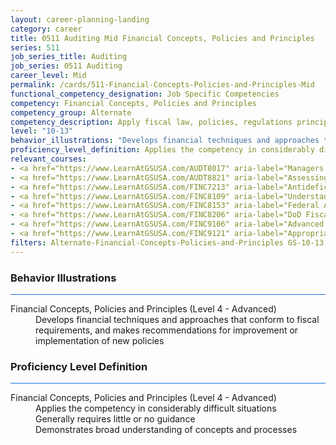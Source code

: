 ```yaml
---
layout: career-planning-landing
category: career
title: 0511 Auditing Mid Financial Concepts, Policies and Principles
series: 511
job_series_title: Auditing
job_series: 0511 Auditing
career_level: Mid
permalink: /cards/511-Financial-Concepts-Policies-and-Principles-Mid
functional_competency_designation: Job Specific Competencies
competency: Financial Concepts, Policies and Principles
competency_group: Alternate
competency_description: Apply fiscal law, policies, regulations principles, standards, and procedures to financial management activities
level: "10-13"
behavior_illustrations: "Develops financial techniques and approaches that conform to fiscal requirements, and makes recommendations for improvement or implementation of new policies"
proficiency_level_definition: Applies the competency in considerably difficult situations ? Generally requires little or no guidance ? Demonstrates broad understanding of concepts and processes
relevant_courses: 
- <a href="https://www.LearnAtGSUSA.com/AUDT8017" aria-label="Managers and Auditors Roles in Assessing Internal Controls (AUDT8003), GSU - https://www.LearnAtGSUSA.com/AUDT8017">Managers and Auditors Roles in Assessing Internal Controls (AUDT8003), GSU</a>
- <a href="https://www.LearnAtGSUSA.com/AUDT8821" aria-label="Assessing Financial Related Activities and Controls (AUDT8811), GSU - https://www.LearnAtGSUSA.com/AUDT8821">Assessing Financial Related Activities and Controls (AUDT8811), GSU</a>
- <a href="https://www.LearnAtGSUSA.com/FINC7213" aria-label="Antideficiency Act (FINC7207), GSU - https://www.LearnAtGSUSA.com/FINC7213">Antideficiency Act (FINC7207), GSU</a>
- <a href="https://www.LearnAtGSUSA.com/FINC8109" aria-label="Understanding Federal Financial Statements (FINC8103), GSU - https://www.LearnAtGSUSA.com/FINC8109">Understanding Federal Financial Statements (FINC8103), GSU</a>
- <a href="https://www.LearnAtGSUSA.com/FINC8153" aria-label="Federal Appropriations Law Refresher and Update (FINC8147), GSU - https://www.LearnAtGSUSA.com/FINC8153">Federal Appropriations Law Refresher and Update (FINC8147), GSU</a>
- <a href="https://www.LearnAtGSUSA.com/FINC8206" aria-label="DoD Fiscal Law Principles (FINC8200), GSU - https://www.LearnAtGSUSA.com/FINC8206">DoD Fiscal Law Principles (FINC8200), GSU</a>
- <a href="https://www.LearnAtGSUSA.com/FINC9106" aria-label="Advanced Appropriations Law (FINC9100), GSU - https://www.LearnAtGSUSA.com/FINC9106">Advanced Appropriations Law (FINC9100), GSU</a>
- <a href="https://www.LearnAtGSUSA.com/FINC9121" aria-label="Appropriations Law for Reimbursements, Revolving Funds and User Fees (FINC9115), GSU - https://www.LearnAtGSUSA.com/FINC9121">Appropriations Law for Reimbursements, Revolving Funds and User Fees (FINC9115), GSU</a>
filters: Alternate-Financial-Concepts-Policies-and-Principles GS-10-13 series-0511
---
```


<div class="desktop:grid-col-6 margin-y-3">
  <div class="border-top-2 bg-white padding-3 shadow-5 height-full members-hover border-1px button-border border-top-blue radius-lg card-text-color">
    <h3>Behavior Illustrations</h3>
    <hr style="background-color: #1b74e0 !important;"/>
    <dl class="text-base card-content-color"><dt>Financial Concepts, Policies and Principles (Level 4 - Advanced)</dt><dd>Develops financial techniques and approaches that conform to fiscal requirements, and makes recommendations for improvement or implementation of new policies</dd></dl>
  </div>
</div>
<div class="desktop:grid-col-6 margin-y-3">
  <div class="border-top-2 bg-white padding-3 shadow-5 height-full members-hover border-1px button-border border-top-blue radius-lg card-text-color">
    <h3>Proficiency Level Definition</h3>
     <hr style="background-color: #1b74e0 !important;"/>
    <dl class="text-base card-content-color"><dt>Financial Concepts, Policies and Principles (Level 4 - Advanced)</dt><dd>Applies the competency in considerably difficult situations </dd><dd> Generally requires little or no guidance </dd><dd> Demonstrates broad understanding of concepts and processes</dd></dl>
  </div>
</div>